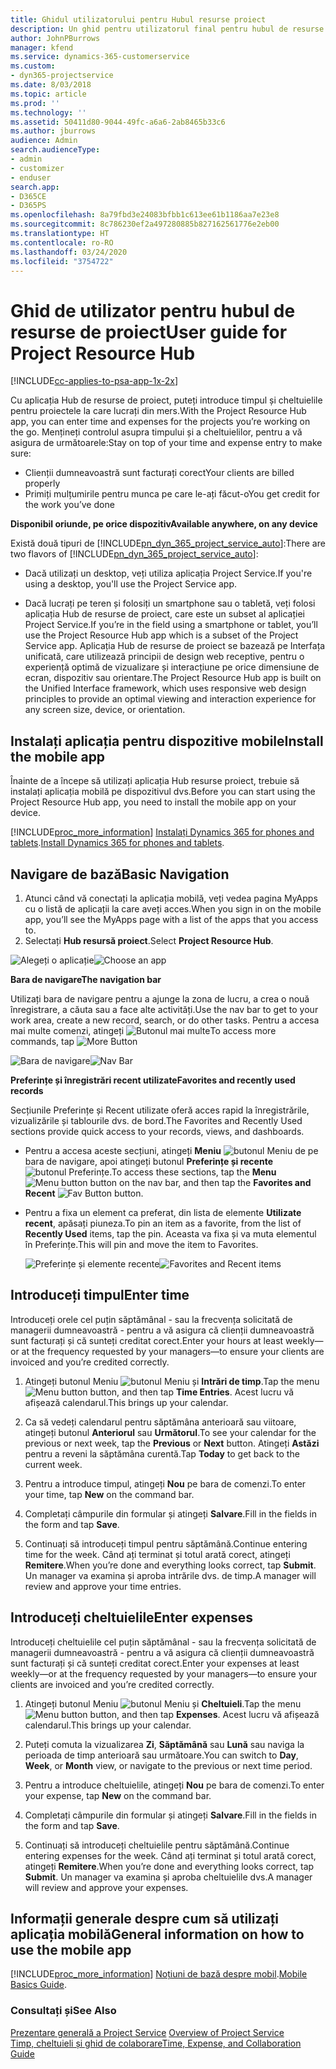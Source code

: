```yaml
---
title: Ghidul utilizatorului pentru Hubul resurse proiect
description: Un ghid pentru utilizatorul final pentru hubul de resurse de proiect pentru Project Service
author: JohnPBurrows
manager: kfend
ms.service: dynamics-365-customerservice
ms.custom:
- dyn365-projectservice
ms.date: 8/03/2018
ms.topic: article
ms.prod: ''
ms.technology: ''
ms.assetid: 50411d80-9044-49fc-a6a6-2ab8465b33c6
ms.author: jburrows
audience: Admin
search.audienceType:
- admin
- customizer
- enduser
search.app:
- D365CE
- D365PS
ms.openlocfilehash: 8a79fbd3e24083bfbb1c613ee61b1186aa7e23e8
ms.sourcegitcommit: 8c786230ef2a497280885b827162561776e2eb00
ms.translationtype: HT
ms.contentlocale: ro-RO
ms.lasthandoff: 03/24/2020
ms.locfileid: "3754722"
---
```

# <a name="user-guide-for-project-resource-hub"></a><span data-ttu-id="a5065-103">Ghid de utilizator pentru hubul de resurse de proiect</span><span class="sxs-lookup"><span data-stu-id="a5065-103">User guide for Project Resource Hub</span></span>

[!INCLUDE[cc-applies-to-psa-app-1x-2x](../includes/cc-applies-to-psa-app-1x-2x.md)]

<span data-ttu-id="a5065-104">Cu aplicația Hub de resurse de proiect, puteți introduce timpul și cheltuielile pentru proiectele la care lucrați din mers.</span><span class="sxs-lookup"><span data-stu-id="a5065-104">With the Project Resource Hub app, you can enter time and expenses for the projects you’re working on the go.</span></span> <span data-ttu-id="a5065-105">Mențineți controlul asupra timpului și a cheltuielilor, pentru a vă asigura de următoarele:</span><span class="sxs-lookup"><span data-stu-id="a5065-105">Stay on top of your time and expense entry to make sure:</span></span>

- <span data-ttu-id="a5065-106">Clienții dumneavoastră sunt facturați corect</span><span class="sxs-lookup"><span data-stu-id="a5065-106">Your clients are billed properly</span></span>
- <span data-ttu-id="a5065-107">Primiți mulțumirile pentru munca pe care le-ați făcut-o</span><span class="sxs-lookup"><span data-stu-id="a5065-107">You get credit for the work you’ve done</span></span>

<span data-ttu-id="a5065-108">**Disponibil oriunde, pe orice dispozitiv**</span><span class="sxs-lookup"><span data-stu-id="a5065-108">**Available anywhere, on any device**</span></span>

<span data-ttu-id="a5065-109">Există două tipuri de [!INCLUDE[pn_dyn_365_project_service_auto](../includes/pn-dyn-365-project-service-auto.md)]:</span><span class="sxs-lookup"><span data-stu-id="a5065-109">There are two flavors of [!INCLUDE[pn_dyn_365_project_service_auto](../includes/pn-dyn-365-project-service-auto.md)]:</span></span> 

- <span data-ttu-id="a5065-110">Dacă utilizați un desktop, veți utiliza aplicația Project Service.</span><span class="sxs-lookup"><span data-stu-id="a5065-110">If you're using a desktop, you'll use the Project Service app.</span></span> 

- <span data-ttu-id="a5065-111">Dacă lucrați pe teren și folosiți un smartphone sau o tabletă, veți folosi aplicația Hub de resurse de proiect, care este un subset al aplicației Project Service.</span><span class="sxs-lookup"><span data-stu-id="a5065-111">If you’re in the field using a smartphone or tablet, you’ll use the Project Resource Hub app which is a subset of the Project Service  app.</span></span> <span data-ttu-id="a5065-112">Aplicația Hub de resurse de proiect se bazează pe Interfața unificată, care utilizează principii de design web receptive, pentru o experiență optimă de vizualizare și interacțiune pe orice dimensiune de ecran, dispozitiv sau orientare.</span><span class="sxs-lookup"><span data-stu-id="a5065-112">The Project Resource Hub app is built on the Unified Interface framework, which uses responsive web design principles to provide an optimal viewing and interaction experience for any screen size, device, or orientation.</span></span> 


## <a name="install-the-mobile-app"></a><span data-ttu-id="a5065-113">Instalați aplicația pentru dispozitive mobile</span><span class="sxs-lookup"><span data-stu-id="a5065-113">Install the mobile app</span></span>
<span data-ttu-id="a5065-114">Înainte de a începe să utilizați aplicația Hub resurse proiect, trebuie să instalați aplicația mobilă pe dispozitivul dvs.</span><span class="sxs-lookup"><span data-stu-id="a5065-114">Before you can start using the Project Resource Hub app, you need to install the mobile app on your device.</span></span> 

[!INCLUDE[proc_more_information](../includes/proc-more-information.md)] <span data-ttu-id="a5065-115">[Instalați Dynamics 365 for phones and tablets](../mobile-app/install-dynamics-365-for-phones-and-tablets.md).</span><span class="sxs-lookup"><span data-stu-id="a5065-115">[Install Dynamics 365 for phones and tablets](../mobile-app/install-dynamics-365-for-phones-and-tablets.md).</span></span>

## <a name="basic-navigation"></a><span data-ttu-id="a5065-116">Navigare de bază</span><span class="sxs-lookup"><span data-stu-id="a5065-116">Basic Navigation</span></span>
1.  <span data-ttu-id="a5065-117">Atunci când vă conectați la aplicația mobilă, veți vedea pagina MyApps cu o listă de aplicații la care aveți acces.</span><span class="sxs-lookup"><span data-stu-id="a5065-117">When you sign in on the mobile app, you’ll see the MyApps page with a list of the apps that you access to.</span></span> 
2.  <span data-ttu-id="a5065-118">Selectați **Hub resursă proiect**.</span><span class="sxs-lookup"><span data-stu-id="a5065-118">Select **Project Resource Hub**.</span></span>

<span data-ttu-id="a5065-119">![Alegeți o aplicație](media/chooseApp_1.png "Alegeți o aplicație")</span><span class="sxs-lookup"><span data-stu-id="a5065-119">![Choose an app](media/chooseApp_1.png "Choose an app")</span></span>

<span data-ttu-id="a5065-120">**Bara de navigare**</span><span class="sxs-lookup"><span data-stu-id="a5065-120">**The navigation bar**</span></span>

<span data-ttu-id="a5065-121">Utilizați bara de navigare pentru a ajunge la zona de lucru, a crea o nouă înregistrare, a căuta sau a face alte activități.</span><span class="sxs-lookup"><span data-stu-id="a5065-121">Use the nav bar to get to your work area, create a new record, search, or do other tasks.</span></span> <span data-ttu-id="a5065-122">Pentru a accesa mai multe comenzi, atingeți ![Butonul mai multe](media/MoreButton.png "Buton Mai multe")</span><span class="sxs-lookup"><span data-stu-id="a5065-122">To access more commands, tap ![More Button](media/MoreButton.png "More Button")</span></span>

<span data-ttu-id="a5065-123">![Bara de navigare](media/NavBar_2.png "Bara de navigare")</span><span class="sxs-lookup"><span data-stu-id="a5065-123">![Nav Bar](media/NavBar_2.png "Nav Bar")</span></span>

<span data-ttu-id="a5065-124">**Preferințe și înregistrări recent utilizate**</span><span class="sxs-lookup"><span data-stu-id="a5065-124">**Favorites and recently used records**</span></span>

<span data-ttu-id="a5065-125">Secțiunile Preferințe și Recent utilizate oferă acces rapid la înregistrările, vizualizările și tablourile dvs. de bord.</span><span class="sxs-lookup"><span data-stu-id="a5065-125">The Favorites and Recently Used sections provide quick access to your records, views, and dashboards.</span></span> 

- <span data-ttu-id="a5065-126">Pentru a accesa aceste secțiuni, atingeți **Meniu** ![butonul Meniu](media/MenuButton.png "Buton meniu") de pe bara de navigare, apoi atingeți butonul **Preferințe și recente** ![butonul Preferințe](media/FavButton.png "Buton Preferințe").</span><span class="sxs-lookup"><span data-stu-id="a5065-126">To access these sections, tap the **Menu** ![Menu button](media/MenuButton.png "Menu button") button on the nav bar, and then tap the **Favorites and Recent** ![Fav Button](media/FavButton.png "Fav Button") button.</span></span>

- <span data-ttu-id="a5065-127">Pentru a fixa un element ca preferat, din lista de elemente **Utilizate recent**, apăsați piuneza.</span><span class="sxs-lookup"><span data-stu-id="a5065-127">To pin an item as a favorite, from the list of **Recently Used** items, tap the pin.</span></span> <span data-ttu-id="a5065-128">Aceasta va fixa și va muta elementul în Preferințe.</span><span class="sxs-lookup"><span data-stu-id="a5065-128">This will pin and move the item to Favorites.</span></span>

  <span data-ttu-id="a5065-129">![Preferințe și elemente recente](media/Favs_3.png "Preferințe și elemente recente")</span><span class="sxs-lookup"><span data-stu-id="a5065-129">![Favorites and Recent items](media/Favs_3.png "Favorites and Recent items")</span></span>
 
## <a name="enter-time"></a><span data-ttu-id="a5065-130">Introduceți timpul</span><span class="sxs-lookup"><span data-stu-id="a5065-130">Enter time</span></span>
<span data-ttu-id="a5065-131">Introduceți orele cel puțin săptămânal - sau la frecvența solicitată de managerii dumneavoastră - pentru a vă asigura că clienții dumneavoastră sunt facturați și că sunteți creditat corect.</span><span class="sxs-lookup"><span data-stu-id="a5065-131">Enter your hours at least weekly—or at the frequency requested by your managers—to ensure your clients are invoiced and you’re credited correctly.</span></span>

1. <span data-ttu-id="a5065-132">Atingeți butonul Meniu ![butonul Meniu](media/MenuButton.png "Buton meniu") și **Intrări de timp**.</span><span class="sxs-lookup"><span data-stu-id="a5065-132">Tap the menu ![Menu button](media/MenuButton.png "Menu button") button, and then tap **Time Entries**.</span></span> <span data-ttu-id="a5065-133">Acest lucru vă afișează calendarul.</span><span class="sxs-lookup"><span data-stu-id="a5065-133">This brings up your calendar.</span></span>

2. <span data-ttu-id="a5065-134">Ca să vedeți calendarul pentru săptămâna anterioară sau viitoare, atingeți butonul **Anteriorul** sau **Următorul**.</span><span class="sxs-lookup"><span data-stu-id="a5065-134">To see your calendar for the previous or next week, tap the **Previous** or **Next** button.</span></span> <span data-ttu-id="a5065-135">Atingeți **Astăzi** pentru a reveni la săptămâna curentă.</span><span class="sxs-lookup"><span data-stu-id="a5065-135">Tap **Today** to get back to the current week.</span></span>

3. <span data-ttu-id="a5065-136">Pentru a introduce timpul, atingeți **Nou** pe bara de comenzi.</span><span class="sxs-lookup"><span data-stu-id="a5065-136">To enter your time, tap **New** on the command bar.</span></span> 

4. <span data-ttu-id="a5065-137">Completați câmpurile din formular și atingeți **Salvare**.</span><span class="sxs-lookup"><span data-stu-id="a5065-137">Fill in the fields in the form and tap **Save**.</span></span>

5. <span data-ttu-id="a5065-138">Continuați să introduceți timpul pentru săptămână.</span><span class="sxs-lookup"><span data-stu-id="a5065-138">Continue entering time for the week.</span></span> <span data-ttu-id="a5065-139">Când ați terminat și totul arată corect, atingeți **Remitere**.</span><span class="sxs-lookup"><span data-stu-id="a5065-139">When you’re done and everything looks correct, tap **Submit**.</span></span> <span data-ttu-id="a5065-140">Un manager va examina și aproba intrările dvs. de timp.</span><span class="sxs-lookup"><span data-stu-id="a5065-140">A manager will review and approve your time entries.</span></span>

## <a name="enter-expenses"></a><span data-ttu-id="a5065-141">Introduceți cheltuielile</span><span class="sxs-lookup"><span data-stu-id="a5065-141">Enter expenses</span></span> 
<span data-ttu-id="a5065-142">Introduceți cheltuielile cel puțin săptămânal - sau la frecvența solicitată de managerii dumneavoastră - pentru a vă asigura că clienții dumneavoastră sunt facturați și că sunteți creditat corect.</span><span class="sxs-lookup"><span data-stu-id="a5065-142">Enter your expenses at least weekly—or at the frequency requested by your managers—to ensure your clients are invoiced and you’re credited correctly.</span></span>

1. <span data-ttu-id="a5065-143">Atingeți butonul Meniu ![butonul Meniu](media/MenuButton.png "Buton meniu") și **Cheltuieli**.</span><span class="sxs-lookup"><span data-stu-id="a5065-143">Tap the menu ![Menu button](media/MenuButton.png "Menu button") button, and then tap **Expenses**.</span></span> <span data-ttu-id="a5065-144">Acest lucru vă afișează calendarul.</span><span class="sxs-lookup"><span data-stu-id="a5065-144">This brings up your calendar.</span></span>

2. <span data-ttu-id="a5065-145">Puteți comuta la vizualizarea **Zi**, **Săptămână** sau **Lună** sau naviga la perioada de timp anterioară sau următoare.</span><span class="sxs-lookup"><span data-stu-id="a5065-145">You can switch to **Day**, **Week**, or **Month** view, or navigate to the previous or next time period.</span></span> 

3. <span data-ttu-id="a5065-146">Pentru a introduce cheltuielile, atingeți **Nou** pe bara de comenzi.</span><span class="sxs-lookup"><span data-stu-id="a5065-146">To enter your expense, tap **New** on the command bar.</span></span> 

4. <span data-ttu-id="a5065-147">Completați câmpurile din formular și atingeți **Salvare**.</span><span class="sxs-lookup"><span data-stu-id="a5065-147">Fill in the fields in the form and tap **Save**.</span></span>

5. <span data-ttu-id="a5065-148">Continuați să introduceți cheltuielile pentru săptămână.</span><span class="sxs-lookup"><span data-stu-id="a5065-148">Continue entering expenses for the week.</span></span> <span data-ttu-id="a5065-149">Când ați terminat și totul arată corect, atingeți **Remitere**.</span><span class="sxs-lookup"><span data-stu-id="a5065-149">When you’re done and everything looks correct, tap **Submit**.</span></span> <span data-ttu-id="a5065-150">Un manager va examina și aproba cheltuielile dvs.</span><span class="sxs-lookup"><span data-stu-id="a5065-150">A manager will review and approve your expenses.</span></span>

## <a name="general-information-on-how-to-use-the-mobile-app"></a><span data-ttu-id="a5065-151">Informații generale despre cum să utilizați aplicația mobilă</span><span class="sxs-lookup"><span data-stu-id="a5065-151">General information on how to use the mobile app</span></span> 
[!INCLUDE[proc_more_information](../includes/proc-more-information.md)] <span data-ttu-id="a5065-152">[Noțiuni de bază despre mobil](../mobile-app/dynamics-365-phones-tablets-users-guide.md).</span><span class="sxs-lookup"><span data-stu-id="a5065-152">[Mobile Basics Guide](../mobile-app/dynamics-365-phones-tablets-users-guide.md).</span></span>

### <a name="see-also"></a><span data-ttu-id="a5065-153">Consultați și</span><span class="sxs-lookup"><span data-stu-id="a5065-153">See Also</span></span>  
 <span data-ttu-id="a5065-154">[Prezentare generală a Project Service](../project-service/overview.md) </span><span class="sxs-lookup"><span data-stu-id="a5065-154">[Overview of Project Service](../project-service/overview.md) </span></span>  
 [<span data-ttu-id="a5065-155">Timp, cheltuieli și ghid de colaborare</span><span class="sxs-lookup"><span data-stu-id="a5065-155">Time, Expense, and Collaboration Guide</span></span>](../project-service/time-expense-collaboration-guide.md)   
 
